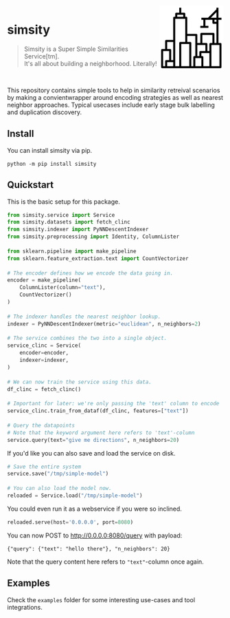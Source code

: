 <img src="docs/icon.png" width=150 height=150 align="right">

# simsity

> Simsity is a Super Simple Similarities Service[tm]. <br>
> It's all about building a neighborhood. Literally! <br>

<br> 

This repository contains simple tools to help in similarity retreival scenarios
by making a convientwrapper around encoding strategies as well as nearest neighbor
approaches. Typical usecases include early stage bulk labelling and duplication discovery.

## Install 

You can install simsity via pip. 

```
python -m pip install simsity
```

## Quickstart

This is the basic setup for this package.

```python
from simsity.service import Service
from simsity.datasets import fetch_clinc
from simsity.indexer import PyNNDescentIndexer
from simsity.preprocessing import Identity, ColumnLister

from sklearn.pipeline import make_pipeline
from sklearn.feature_extraction.text import CountVectorizer

# The encoder defines how we encode the data going in.
encoder = make_pipeline(
    ColumnLister(column="text"),
    CountVectorizer()
)

# The indexer handles the nearest neighbor lookup.
indexer = PyNNDescentIndexer(metric="euclidean", n_neighbors=2)

# The service combines the two into a single object.
service_clinc = Service(
    encoder=encoder,
    indexer=indexer,
)

# We can now train the service using this data.
df_clinc = fetch_clinc()

# Important for later: we're only passing the 'text' column to encode
service_clinc.train_from_dataf(df_clinc, features=["text"])

# Query the datapoints
# Note that the keyword argument here refers to 'text'-column
service.query(text="give me directions", n_neighbors=20)
```

If you'd like you can also save and load the service on disk.

```python
# Save the entire system
service.save("/tmp/simple-model")

# You can also load the model now.
reloaded = Service.load("/tmp/simple-model")
```

You could even run it as a webservice if you were so inclined.

```python
reloaded.serve(host='0.0.0.0', port=8080)
```

You can now POST to http://0.0.0.0:8080/query with payload:

```
{"query": {"text": "hello there"}, "n_neighbors": 20}
```

Note that the query content here refers to `"text"`-column once again.

## Examples 

Check the `examples` folder for some interesting use-cases and tool integrations. 
